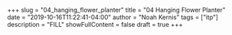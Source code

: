 +++
slug = "04_hanging_flower_planter"
title = "04 Hanging Flower Planter"
date = "2019-10-16T11:22:41-04:00"
author = "Noah Kernis"
tags = ["itp"]
description = "FILL"
showFullContent = false
draft = true
+++